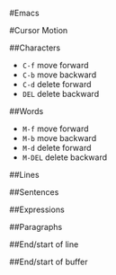 #Emacs

#Cursor Motion

##Characters
- ```C-f``` move forward
- ```C-b``` move backward
- ```C-d``` delete forward
- ```DEL``` delete backward

##Words
- ```M-f``` move forward
- ```M-b``` move backward
- ```M-d``` delete forward
- ```M-DEL``` delete backward

##Lines

##Sentences

##Expressions

##Paragraphs

##End/start of line

##End/start of buffer

